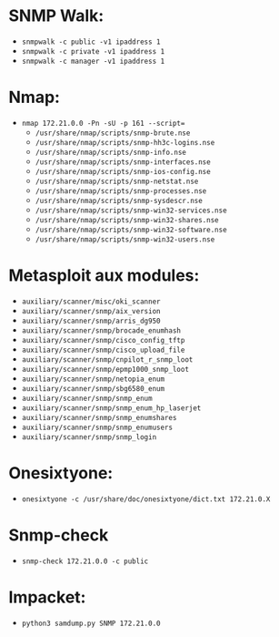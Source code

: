 # SNMP Walk:
- `snmpwalk -c public -v1 ipaddress 1`
- `snmpwalk -c private -v1 ipaddress 1`
- `snmpwalk -c manager -v1 ipaddress 1`

# Nmap:
- `nmap 172.21.0.0 -Pn -sU -p 161 --script=`
    - `/usr/share/nmap/scripts/snmp-brute.nse`
    - `/usr/share/nmap/scripts/snmp-hh3c-logins.nse`
    - `/usr/share/nmap/scripts/snmp-info.nse`
    - `/usr/share/nmap/scripts/snmp-interfaces.nse`
    - `/usr/share/nmap/scripts/snmp-ios-config.nse`
    - `/usr/share/nmap/scripts/snmp-netstat.nse`
    - `/usr/share/nmap/scripts/snmp-processes.nse`
    - `/usr/share/nmap/scripts/snmp-sysdescr.nse`
    - `/usr/share/nmap/scripts/snmp-win32-services.nse`
    - `/usr/share/nmap/scripts/snmp-win32-shares.nse`
    - `/usr/share/nmap/scripts/snmp-win32-software.nse`
    - `/usr/share/nmap/scripts/snmp-win32-users.nse`

# Metasploit aux modules:
- `auxiliary/scanner/misc/oki_scanner`
- `auxiliary/scanner/snmp/aix_version`
- `auxiliary/scanner/snmp/arris_dg950`
- `auxiliary/scanner/snmp/brocade_enumhash`
- `auxiliary/scanner/snmp/cisco_config_tftp`
- `auxiliary/scanner/snmp/cisco_upload_file`
- `auxiliary/scanner/snmp/cnpilot_r_snmp_loot`
- `auxiliary/scanner/snmp/epmp1000_snmp_loot`
- `auxiliary/scanner/snmp/netopia_enum`
- `auxiliary/scanner/snmp/sbg6580_enum`
- `auxiliary/scanner/snmp/snmp_enum`
- `auxiliary/scanner/snmp/snmp_enum_hp_laserjet`
- `auxiliary/scanner/snmp/snmp_enumshares`
- `auxiliary/scanner/snmp/snmp_enumusers`
- `auxiliary/scanner/snmp/snmp_login`

# Onesixtyone:
- `onesixtyone -c /usr/share/doc/onesixtyone/dict.txt 172.21.0.X`

# Snmp-check
- `snmp-check 172.21.0.0 -c public`

# Impacket:
- `python3 samdump.py SNMP 172.21.0.0`
